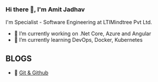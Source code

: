 ### Hi there 👋, I'm Amit Jadhav

I'm Specialist - Software Engineering at LTIMindtree Pvt Ltd.

- 🔭 I’m currently working on .Net Core, Azure and Angular
- 🌱 I’m currently learning DevOps, Docker, Kubernetes

<!--
**ammy4162/ammy4162** is a ✨ _special_ ✨ repository because its `README.md` (this file) appears on your GitHub profile.

Here are some ideas to get you started:

- 🔭 I’m currently working on .Net Core, Azure and Angular
- 🌱 I’m currently learning DevOps, Docker, Kubernetes
- 👯 I’m looking to collaborate on ...
- 🤔 I’m looking for help with ...
- 💬 Ask me about ...
- 📫 How to reach me: ...
- 😄 Pronouns: ...
- ⚡ Fun fact: ...
-->
## BLOGS
<!-- BLOGPOSTS:START -->
 - 🚀 [Git &amp; Github](https://amit4162.hashnode.dev/git-github)<!-- BLOGPOSTS:END -->
